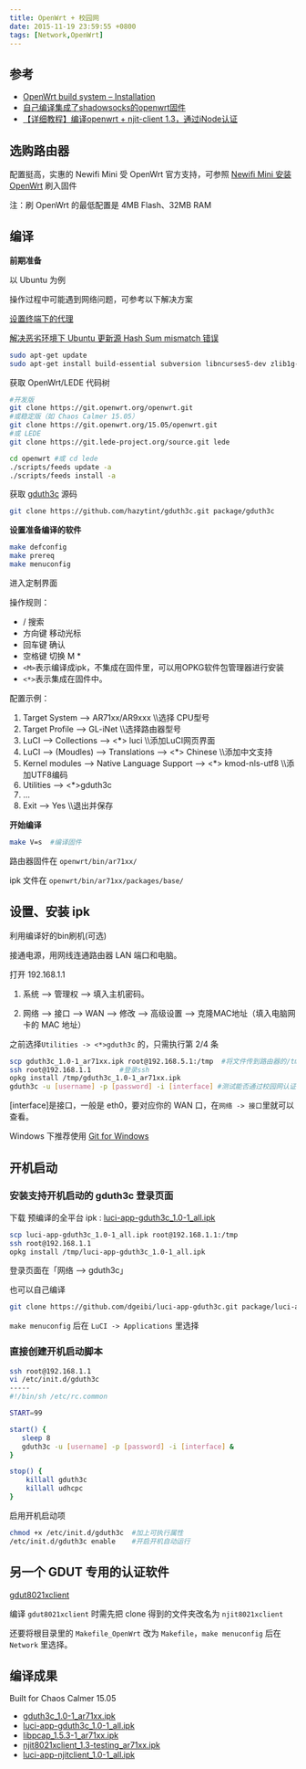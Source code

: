 ```yaml
---
title: OpenWrt + 校园网
date: 2015-11-19 23:59:55 +0800
tags: [Network,OpenWrt]
---
```


## 参考

* [OpenWrt build system – Installation](https://wiki.openwrt.org/doc/howto/buildroot.exigence)
* [自己编译集成了shadowsocks的openwrt固件](http://young523.com/?p=102)
* [【详细教程】编译openwrt + njit-client 1.3，通过iNode认证](http://www.7forz.com/1973/)

## 选购路由器

配置挺高，实惠的 Newifi Mini 受 OpenWrt 官方支持，可参照 [Newifi Mini 安装 OpenWrt](https://linuxtoy.org/archives/install-openwrt-on-newifi-mini.html) 刷入固件

注：刷 OpenWrt 的最低配置是 4MB Flash、32MB RAM

## 编译

**前期准备**

以 Ubuntu 为例

操作过程中可能遇到网络问题，可参考以下解决方案

[设置终端下的代理](/2015/terminal-proxy/)

[解决恶劣环境下 Ubuntu 更新源 Hash Sum mismatch 错误](/2015/fix-apt-hash/)

```bash
sudo apt-get update
sudo apt-get install build-essential subversion libncurses5-dev zlib1g-dev gawk gcc-multilib flex git-core gettext libssl-dev
```

获取 OpenWrt/LEDE 代码树

```bash
#开发版
git clone https://git.openwrt.org/openwrt.git
#或稳定版（如 Chaos Calmer 15.05）
git clone https://git.openwrt.org/15.05/openwrt.git
#或 LEDE
git clone https://git.lede-project.org/source.git lede

cd openwrt #或 cd lede
./scripts/feeds update -a
./scripts/feeds install -a
```

获取 [gduth3c](https://github.com/hazytint/gduth3c) 源码

```bash
git clone https://github.com/hazytint/gduth3c.git package/gduth3c
```

**设置准备编译的软件**

```bash
make defconfig
make prereq
make menuconfig
```

进入定制界面

操作规则：

* / 搜索
* 方向键 移动光标
* 回车键 确认
* 空格键 切换 M  *
* `<M>`表示编译成ipk，不集成在固件里，可以用OPKG软件包管理器进行安装
* `<*>`表示集成在固件中。

配置示例：

1. Target System --> AR71xx/AR9xxx        \\\选择 CPU型号
2. Target Profile --> GL-iNet          \\\选择路由器型号
2. LuCI --> Collections --> <\*> luci        \\\添加LuCI网页界面
2. LuCI --> (Moudles) --> Translations --> <\*> Chinese        \\\添加中文支持
2. Kernel modules --> Native Language Support --> <\*> kmod-nls-utf8        \\\添加UTF8编码
2. Utilities --> <\*>gduth3c
2. ...
2. Exit --> Yes         \\\退出并保存

**开始编译**

```bash
make V=s  #编译固件
```

路由器固件在 `openwrt/bin/ar71xx/`

ipk 文件在 `openwrt/bin/ar71xx/packages/base/`

## 设置、安装 ipk

利用编译好的bin刷机(可选)

接通电源，用网线连通路由器 LAN 端口和电脑。

打开 192.168.1.1

1. 系统 --> 管理权 --> 填入主机密码。

2. 网络 --> 接口 --> WAN --> 修改 --> 高级设置 --> 克隆MAC地址（填入电脑网卡的 MAC 地址）

之前选择`Utilities -> <*>gduth3c` 的，只需执行第 2/4 条

```bash
scp gduth3c_1.0-1_ar71xx.ipk root@192.168.5.1:/tmp  #将文件传到路由器的/tmp目录
ssh root@192.168.1.1       #登录ssh
opkg install /tmp/gduth3c_1.0-1_ar71xx.ipk
gduth3c -u [username] -p [password] -i [interface] #测试能否通过校园网认证
```

[interface]是接口，一般是 eth0，要对应你的 WAN 口，在`网络 -> 接口`里就可以查看。

Windows 下推荐使用 [Git for Windows](https://git-scm.com/)

## 开机启动

### 安装支持开机启动的 gduth3c 登录页面

下载 预编译的全平台 ipk : [luci-app-gduth3c_1.0-1_all.ipk](/files/luci-app-gduth3c_1.0-1_all.ipk)

```bash
scp luci-app-gduth3c_1.0-1_all.ipk root@192.168.1.1:/tmp
ssh root@192.168.1.1
opkg install /tmp/luci-app-gduth3c_1.0-1_all.ipk
```
登录页面在「网络 --> gduth3c」

也可以自己编译

```bash
git clone https://github.com/dgeibi/luci-app-gduth3c.git package/luci-app-gduth3c
```

`make menuconfig` 后在 `LuCI -> Applications` 里选择

### 直接创建开机启动脚本

```bash
ssh root@192.168.1.1
vi /etc/init.d/gduth3c
-----
#!/bin/sh /etc/rc.common

START=99

start() {
   sleep 8
   gduth3c -u [username] -p [password] -i [interface] &
}

stop() {
    killall gduth3c
    killall udhcpc
}
```

启用开机启动项

```bash
chmod +x /etc/init.d/gduth3c  #加上可执行属性
/etc/init.d/gduth3c enable    #开启开机自动运行
```

## 另一个 GDUT 专用的认证软件

[gdut8021xclient](https://github.com/hazytint/gdut8021xclient)

编译 `gdut8021xclient` 时需先把 clone 得到的文件夹改名为 `njit8021xclient`

还要将根目录里的 `Makefile_OpenWrt` 改为 `Makefile`，`make menuconfig` 后在 `Network` 里选择。

## 编译成果

Built for Chaos Calmer 15.05

* [gduth3c_1.0-1_ar71xx.ipk](/files/gduth3c_1.0-1_ar71xx.ipk)
* [luci-app-gduth3c_1.0-1_all.ipk](/files/luci-app-gduth3c_1.0-1_all.ipk)
* [libpcap_1.5.3-1_ar71xx.ipk](/files/libpcap_1.5.3-1_ar71xx.ipk)
* [njit8021xclient_1.3-testing_ar71xx.ipk](/files/njit8021xclient_1.3-testing_ar71xx.ipk)
* [luci-app-njitclient_1.0-1_all.ipk](/files/luci-app-njitclient_1.0-1_all.ipk)
